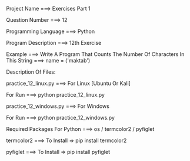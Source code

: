 Project Name ===> Exercises Part 1

Question Number ===> 12

Programming Language ===> Python

Program Description ===> 12th Exercise

Example ===> Write A Program That Counts The Number Of Characters In This String ===> name = ('maktab')

Description Of Files:

practice_12_linux.py ===> For Linux [Ubuntu Or Kali]

For Run ===> python practice_12_linux.py

practice_12_windows.py ===> For Windows

For Run ===> python practice_12_windows.py

Required Packages For Python ===> os / termcolor2 / pyfiglet

termcolor2 ===> To Install => pip install termcolor2

pyfiglet ===> To Install => pip install pyfiglet
